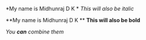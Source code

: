 *My name is Midhunraj D K *
_This will also be italic_

**My name is Midhunraj D K **
__This will also be bold__

_You **can** combine them_
